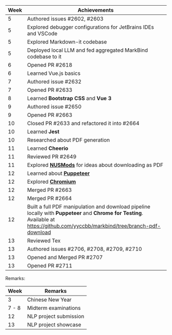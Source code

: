 | Week | Achievements
|------| -------------------------------------
| 5    | Authored issues #2602, #2603
| 5    | Explored debugger configurations for JetBrains IDEs and VSCode
| 5    | Explored Markdown-it codebase
| 5    | Deployed local LLM and fed aggregated MarkBind codebase to it
| 6    | Opened PR #2618
| 6    | Learned Vue.js basics
| 7    | Authored issue #2632
| 7    | Opened PR #2633
| 8    | Learned **Bootstrap CSS** and **Vue 3**
| 9    | Authored issue #2650
| 9    | Opened PR #2663
| 10   | Closed PR #2633 and refactored it into #2664
| 10   | Learned **Jest**
| 10   | Researched about PDF generation
| 11   | Learned **Cheerio**
| 11   | Reviewed PR #2649
| 11   | Explored [**NUSMods**](https://github.com/nusmodifications/nusmods) for ideas about downloading as PDF
| 12   | Learned about [**Puppeteer**](https://pptr.dev/)
| 12   | Explored [**Chromium**](https://github.com/chromium/chromium)
| 12   | Merged PR #2663
| 12   | Merged PR #2664
| 12   | Built a full PDF manipulation and download pipeline locally with **Puppeteer** and **Chrome for Testing**. Available at <a href="https://github.com/yyccbb/markbind/tree/branch-pdf-download">https://github.com/yyccbb/markbind/tree/branch-pdf-download</a>
| 13   | Reviewed Tex
| 13   | Authored issues #2706, #2708, #2709, #2710
| 13   | Opened and Merged PR #2707
| 13   | Opened PR #2711

Remarks:

| Week | Remarks
| ---- | ---------------
| 3    | Chinese New Year
| 7 - 8| Midterm examinations
| 12   | NLP project submission
| 13   | NLP project showcase
